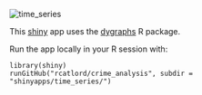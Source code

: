 ![time_series](https://github.com/rcatlord/crime_analysis/blob/master/GIFs/time_series.gif)

This [shiny](http://shiny.rstudio.com) app uses the [dygraphs](https://rstudio.github.io/dygraphs/) R package.

Run the app locally in your R session with:

```
library(shiny)
runGitHub("rcatlord/crime_analysis", subdir = "shinyapps/time_series/")
```
